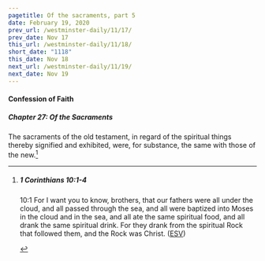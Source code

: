 ```yaml
---
pagetitle: Of the sacraments, part 5
date: February 19, 2020
prev_url: /westminster-daily/11/17/
prev_date: Nov 17
this_url: /westminster-daily/11/18/
short_date: "1118"
this_date: Nov 18
next_url: /westminster-daily/11/19/
next_date: Nov 19
---
```


#### Confession of Faith

##### Chapter 27: Of the Sacraments

The sacraments of the old testament, in regard of the spiritual things thereby signified and exhibited, were, for substance, the same with those of the new.[^fnref:wcf1]

[^fnref:wcf1]: <div class="esv"><h5>1 Corinthians 10:1-4</h5> <div class="esv-text"> <p id="p46010001.04-1"><span class="chapter-num" id="v46010001-1">10:1&nbsp;</span>For I want you to know, brothers, that our fathers were all under the cloud, and all passed through the sea, and all were baptized into Moses in the cloud and in the sea, and all ate the same spiritual food, and all drank the same spiritual drink. For they drank from the spiritual Rock that followed them, and the Rock was Christ.  (<a href="http://www.esv.org" class="copyright">ESV</a>)</p> </div> </div>

